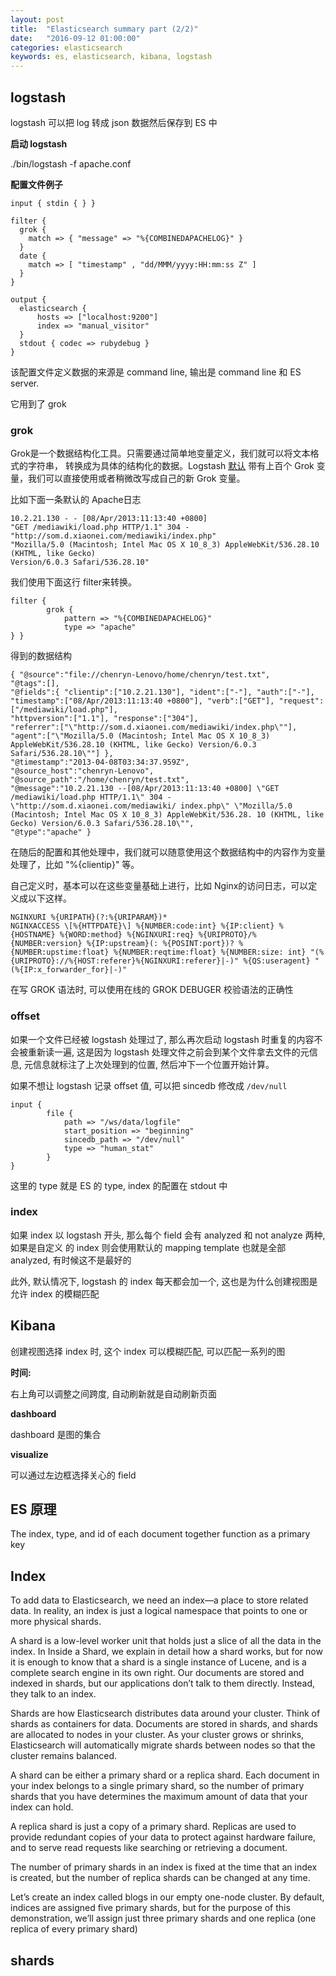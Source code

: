 ```yaml
---
layout: post
title:  "Elasticsearch summary part (2/2)"
date:   "2016-09-12 01:00:00"
categories: elasticsearch
keywords: es, elasticsearch, kibana, logstash
---
```


## logstash

logstash 可以把 log 转成 json 数据然后保存到 ES 中

**启动 logstash**

./bin/logstash -f apache.conf

**配置文件例子**

```
input { stdin { } }

filter {
  grok {
    match => { "message" => "%{COMBINEDAPACHELOG}" }
  }
  date {
    match => [ "timestamp" , "dd/MMM/yyyy:HH:mm:ss Z" ]
  }
}

output {
  elasticsearch { 
      hosts => ["localhost:9200"]
      index => "manual_visitor"
  }
  stdout { codec => rubydebug }
}
```

该配置文件定义数据的来源是 command line, 输出是 command line 和 ES server.

它用到了 grok

### grok

Grok是一个数据结构化工具。只需要通过简单地变量定义，我们就可以将文本格式的字符串，
转换成为具体的结构化的数据。Logstash [默认](https://github.com/logstash-plugins/logstash-patterns-core/blob/master/patterns/grok-patterns)
带有上百个 Grok 变量，我们可以直接使用或者稍微改写成自己的新 Grok 变量。

比如下面一条默认的 Apache日志

```
10.2.21.130 - - [08/Apr/2013:11:13:40 +0800] 
"GET /mediawiki/load.php HTTP/1.1" 304 - "http://som.d.xiaonei.com/mediawiki/index.php" 
"Mozilla/5.0 (Macintosh; Intel Mac OS X 10_8_3) AppleWebKit/536.28.10 (KHTML, like Gecko) 
Version/6.0.3 Safari/536.28.10"  
```

我们使用下面这行 filter来转换。

```
filter {   
        grok {
            pattern => "%{COMBINEDAPACHELOG}"             
            type => "apache"   
} }   
```

得到的数据结构

```
{ "@source":"file://chenryn-Lenovo/home/chenryn/test.txt", 
"@tags":[],   
"@fields":{ "clientip":["10.2.21.130"], "ident":["-"], "auth":["-"], 
"timestamp":["08/Apr/2013:11:13:40 +0800"], "verb":["GET"], "request":["/mediawiki/load.php"], 
"httpversion":["1.1"], "response":["304"], 
"referrer":["\"http://som.d.xiaonei.com/mediawiki/index.php\""], 
"agent":["\"Mozilla/5.0 (Macintosh; Intel Mac OS X 10_8_3) AppleWebKit/536.28.10 (KHTML, like Gecko) Version/6.0.3 Safari/536.28.10\""] }, 
"@timestamp":"2013-04-08T03:34:37.959Z", 
"@source_host":"chenryn-Lenovo",   
"@source_path":"/home/chenryn/test.txt",   
"@message":"10.2.21.130 --[08/Apr/2013:11:13:40 +0800] \"GET /mediawiki/load.php HTTP/1.1\" 304 - \"http://som.d.xiaonei.com/mediawiki/ index.php\" \"Mozilla/5.0 (Macintosh; Intel Mac OS X 10_8_3) AppleWebKit/536.28. 10 (KHTML, like Gecko) Version/6.0.3 Safari/536.28.10\"",   
"@type":"apache" } 
```

在随后的配置和其他处理中，我们就可以随意使用这个数据结构中的内容作为变量处理了，比如 "%{clientip}" 等。

自己定义时，基本可以在这些变量基础上进行，比如 Nginx的访问日志，可以定义成以下这样。

```
NGINXURI %{URIPATH}(?:%{URIPARAM})*   
NGINXACCESS \[%{HTTPDATE}\] %{NUMBER:code:int} %{IP:client} %{HOSTNAME} %{WORD:method} %{NGINXURI:req} %{URIPROTO}/%{NUMBER:version} %{IP:upstream}(: %{POSINT:port})? %{NUMBER:upstime:float} %{NUMBER:reqtime:float} %{NUMBER:size: int} "(%{URIPROTO}://%{HOST:referer}%{NGINXURI:referer}|-)" %{QS:useragent} "(%{IP:x_forwarder_for}|-)"  
```

在写 GROK 语法时, 可以使用在线的 GROK DEBUGER 校验语法的正确性

### offset

如果一个文件已经被 logstash 处理过了, 那么再次启动 logstash 时重复的内容不会被重新读一遍,
这是因为 logstash 处理文件之前会到某个文件拿去文件的元信息, 元信息就标注了上次处理到的位置,
然后冲下一个位置开始计算。

如果不想让 logstash 记录 offset 值, 可以把 sincedb 修改成 `/dev/null`

```
input {
        file {
            path => "/ws/data/logfile"
            start_position => "beginning"
	        sincedb_path => "/dev/null"
	        type => "human_stat"
        }
}
```

这里的 type 就是 ES 的 type, index 的配置在 stdout 中

### index

如果 index 以 logstash 开头, 那么每个 field 会有 analyzed 和 not analyze 两种, 如果是自定义
的 index 则会使用默认的 mapping template 也就是全部 analyzed, 有时候这不是最好的

此外, 默认情况下, logstash 的 index 每天都会加一个, 这也是为什么创建视图是允许 index 的模糊匹配



## Kibana

创建视图选择 index 时, 这个 index 可以模糊匹配, 可以匹配一系列的图

**时间:**

右上角可以调整之间跨度, 自动刷新就是自动刷新页面

**dashboard**

dashboard 是图的集合

**visualize**

可以通过左边框选择关心的 field

## ES 原理

The index, type, and id of each document together function as a primary key

## Index

To add data to Elasticsearch, we need an index—a place to store related data. In 
reality, an index is just a logical namespace that points to one or more physical shards.

A shard is a low-level worker unit that holds just a slice of all the data in 
the index. In Inside a Shard, we explain in detail how a shard works, but for now it is enough 
to know that a shard is a single instance of Lucene, and is a complete search engine in 
its own right. Our documents are stored and indexed in shards, but our applications don’t 
talk to them directly. Instead, they talk to an index.

Shards are how Elasticsearch distributes data around your cluster. Think of shards as 
containers for data. Documents are stored in shards, and shards are allocated to nodes 
in your cluster. As your cluster grows or shrinks, Elasticsearch will automatically migrate 
shards between nodes so that the cluster remains balanced.

A shard can be either a primary shard or a replica shard. Each document in your index belongs 
to a single primary shard, so the number of primary shards that you have determines the maximum 
amount of data that your index can hold.

A replica shard is just a copy of a primary shard. Replicas are used to provide redundant 
copies of your data to protect against hardware failure, and to serve read requests like 
searching or retrieving a document.

The number of primary shards in an index is fixed at the time that an index is 
created, but the number of replica shards can be changed at any time.

Let’s create an index called blogs in our empty one-node cluster. By default, indices 
are assigned five primary shards, but for the purpose of this demonstration, we’ll assign 
just three primary shards and one replica (one replica of every primary shard)

## shards















